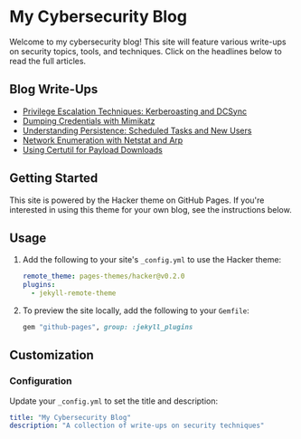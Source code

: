 # My Cybersecurity Blog

Welcome to my cybersecurity blog! This site will feature various write-ups on security topics, tools, and techniques. Click on the headlines below to read the full articles.

## Blog Write-Ups

- [Privilege Escalation Techniques: Kerberoasting and DCSync](posts/privilege-escalation.md)
- [Dumping Credentials with Mimikatz](posts/credentials-dump.md)
- [Understanding Persistence: Scheduled Tasks and New Users](posts/persistence-techniques.md)
- [Network Enumeration with Netstat and Arp](posts/network-enumeration.md)
- [Using Certutil for Payload Downloads](posts/certutil-techniques.md)

## Getting Started

This site is powered by the Hacker theme on GitHub Pages. If you're interested in using this theme for your own blog, see the instructions below.

## Usage

1. Add the following to your site's `_config.yml` to use the Hacker theme:

    ```yml
    remote_theme: pages-themes/hacker@v0.2.0
    plugins:
      - jekyll-remote-theme
    ```

2. To preview the site locally, add the following to your `Gemfile`:

    ```ruby
    gem "github-pages", group: :jekyll_plugins
    ```

## Customization

### Configuration

Update your `_config.yml` to set the title and description:

```yml
title: "My Cybersecurity Blog"
description: "A collection of write-ups on security techniques"
